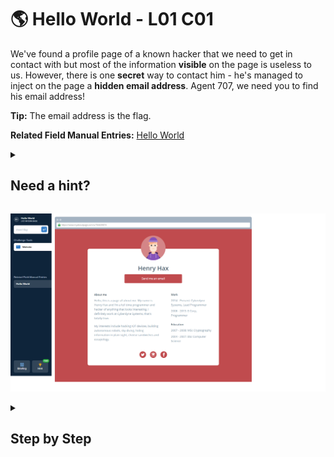 # 🌎 Hello World - L01 C01

We've found a profile page of a known hacker that we need to get in contact with but most of the information **visible** on the page is useless to us. However, there is one **secret** way to contact him - he's managed to inject on the page a **hidden email address**. Agent 707, we need you to find his email address!

**Tip:** The email address is the flag.

**Related Field Manual Entries:** [Hello World](../fieldmanual/HelloWorld.8.1.1.md)

<details><summary>

## Need a hint?</summary>

> 💡 Hint: Try highlighting the whole page (using your mouse, or CTRL + A) to find text that might be the same color as the background.

</details>

![image of the challenge](/assets/helloworld.png)

<details><summary>

## Step by Step</summary>

- Hold down right mouse button and drag over the webpage to highlight the text

![challenge page with highlighted text containing an email](/assets/helloworld1.png)

- The flag is the email, copy and paste it into the submit box

`flag: 1337hax@myaboutpage.com`
</details>
